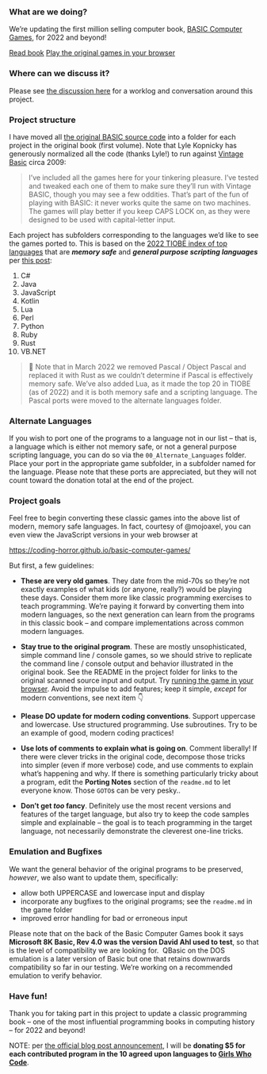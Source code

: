 ### What are we doing?

We’re updating the first million selling computer book, [BASIC Computer Games](https://en.wikipedia.org/wiki/BASIC_Computer_Games), for 2022 and beyond!

[Read book](https://annarchive.com/files/Basic_Computer_Games_Microcomputer_Edition.pdf)
[Play the original games in your browser](https://troypress.com/wp-content/uploads/user/js-basic/index.html)

### Where can we discuss it?

Please see [the discussion here](https://discourse.codinghorror.com/t/-/7927) for a worklog and conversation around this project.

### Project structure

I have moved all [the original BASIC source code](http://www.vintage-basic.net/games.html) into a folder for each project in the original book (first volume). Note that Lyle Kopnicky has generously normalized all the code (thanks Lyle!) to run against [Vintage Basic](http://www.vintage-basic.net/download.html) circa 2009:

> I’ve included all the games here for your tinkering pleasure. I’ve tested and tweaked each one of them to make sure they’ll run with Vintage BASIC, though you may see a few oddities. That’s part of the fun of playing with BASIC: it never works quite the same on two machines. The games will play better if you keep CAPS LOCK on, as they were designed to be used with capital-letter input.

Each project has subfolders corresponding to the languages we’d like to see the games ported to. This is based on the [2022 TIOBE index of top languages](https://www.tiobe.com/tiobe-index/) that are _**memory safe**_ and _**general purpose scripting languages**_ per [this post](https://discourse.codinghorror.com/t/-/7927/34):

1. C# 
2. Java
3. JavaScript
4. Kotlin
5. Lua
6. Perl
7. Python
8. Ruby
9. Rust
10. VB.NET

> 📢 Note that in March 2022 we removed Pascal / Object Pascal and replaced it with Rust as we couldn’t determine if Pascal is effectively memory safe. We’ve also added Lua, as it made the top 20 in TIOBE (as of 2022) and it is both memory safe and a scripting language. The Pascal ports were moved to the alternate languages folder.

### Alternate Languages

If you wish to port one of the programs to a language not in our list – that is, a language which is either not memory safe, or not a general purpose scripting language, you can do so via the `00_Alternate_Languages` folder. Place your port in the appropriate game subfolder, in a subfolder named for the language. Please note that these ports are appreciated, but they will not count toward the donation total at the end of the project.

### Project goals

Feel free to begin converting these classic games into the above list of modern, memory safe languages. In fact, courtesy of @mojoaxel, you can even view the JavaScript versions in your web browser at

https://coding-horror.github.io/basic-computer-games/

But first, a few guidelines:

- **These are very old games**. They date from the mid-70s so they’re not exactly examples of what kids (or anyone, really?) would be playing these days. Consider them more like classic programming exercises to teach programming.  We’re paying it forward by converting them into modern languages, so the next generation can learn from the programs in this classic book – and compare implementations across common modern languages.

- **Stay true to the original program**. These are mostly unsophisticated, simple command line / console games, so we should strive to replicate the command line / console output and behavior illustrated in the original book. See the README in the project folder for links to the original scanned source input and output. Try [running the game in your browser](https://troypress.com/wp-content/uploads/user/js-basic/index.html). Avoid the impulse to add features; keep it simple, _except_ for modern conventions, see next item 👇

- **Please DO update for modern coding conventions**. Support uppercase and lowercase. Use structured programming. Use subroutines. Try to be an example of good, modern coding practices!

- **Use lots of comments to explain what is going on**. Comment liberally! If there were clever tricks in the original code, decompose those tricks into simpler (even if more verbose) code, and use comments to explain what’s happening and why. If there is something particularly tricky about a program, edit the **Porting Notes** section of the `readme.md` to let everyone know. Those `GOTO`s can be very pesky..

- **Don’t get _too_ fancy**. Definitely use the most recent versions and features of the target language, but also try to keep the code samples simple and explainable – the goal is to teach programming in the target language, not necessarily demonstrate the cleverest one-line tricks.

### Emulation and Bugfixes

We want the general behavior of the original programs to be preserved, _however_, we also want to update them, specifically:

- allow both UPPERCASE and lowercase input and display
- incorporate any bugfixes to the original programs; see the `readme.md` in the game folder
- improved error handling for bad or erroneous input

Please note that on the back of the Basic Computer Games book it says **Microsoft 8K Basic, Rev 4.0 was the version David Ahl used to test**, so that is the level of compatibility we are looking for.  QBasic on the DOS emulation is a later version of Basic but one that retains downwards compatibility so far in our testing. We’re working on a recommended emulation to verify behavior.

### Have fun!

Thank you for taking part in this project to update a classic programming book – one of the most influential programming books in computing history – for 2022 and beyond!

NOTE: per [the official blog post announcement](https://blog.codinghorror.com/updating-the-single-most-influential-book-of-the-basic-era/), I will be **donating $5 for each contributed program in the 10 agreed upon languages to [Girls Who Code](https://girlswhocode.com/)**.
